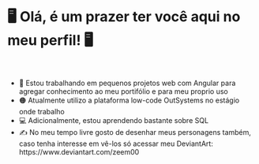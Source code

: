 <h1>🖥️ Olá, é um prazer ter você aqui no meu perfil! 🖥️</h1>
<br>
<div>
  <ul>
    <li🔥 Estagiando na SISPRO - Software Empresarial</li>
    <li>💠 Estou trabalhando em pequenos projetos web com Angular para agregar conhecimento ao meu portifólio e para meu proprio uso</li>
    <li>🟠 Atualmente utilizo a plataforma low-code OutSystems no estágio onde trabalho</li>
    <li>💻 Adicionalmente, estou aprendendo bastante sobre SQL</li>
    <li>✍️ No meu tempo livre gosto de desenhar meus personagens também, caso tenha interesse em vê-los só acessar meu DeviantArt: https://www.deviantart.com/zeem00</li>
  </ul>
</div>
